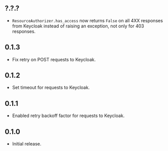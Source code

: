 ## ?.?.?

* `ResourceAuthorizer.has_access` now returns `False` on all 4XX responses from
  Keycloak instead of raising an exception, not only for 403 responses.

## 0.1.3

* Fix retry on POST requests to Keycloak.

## 0.1.2

* Set timeout for requests to Keycloak.

## 0.1.1

* Enabled retry backoff factor for requests to Keycloak.

## 0.1.0

* Initial release.

